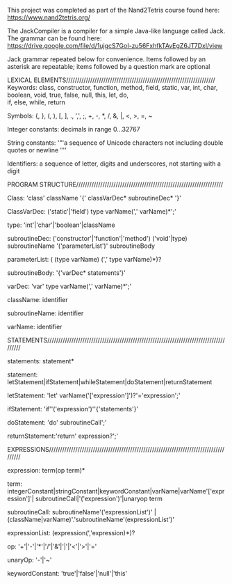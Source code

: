 This project was completed as part of the Nand2Tetris course found here: https://www.nand2tetris.org/

The JackCompiler is a compiler for a simple Java-like language called Jack. 
The grammar can be found here: https://drive.google.com/file/d/1ujgcS7GoI-zu56FxhfkTAvEgZ6JT7Dxl/view

Jack grammar repeated below for convenience. Items followed by an asterisk are repeatable; items followed by a question mark
are optional

LEXICAL ELEMENTS////////////////////////////////////////////////////////////////////
Keywords: class, constructor, function, method, 
          field, static, var, int, char, boolean, 
          void, true, false, null, this, let, do,  
          if, else, while, return
          
Symbols: {, }, (, ), [, ], ., ',', ;, +, -, *, /, &, |, <, >, =, ~

Integer constants: decimals in range 0...32767

String constants: '"'a sequence of Unicode characters not including double quotes or newline '"'

Identifiers: a sequence of letter, digits and underscores, not starting with a digit

PROGRAM STRUCTURE///////////////////////////////////////////////////////////////////

Class:          'class' className '{' classVarDec* subroutineDec* '}'

ClassVarDec:    ('static'|'field') type varName(',' varName)*';'

type:           'int'|'char'|'boolean'|className

subroutineDec:  ('constructor'|'function'|'method') ('void'|type) subroutineName '('parameterList')' subroutineBody

parameterList:  ( (type varName) (',' type varName)*)?

subroutineBody: '{'varDec* statements'}'

varDec:         'var' type varName(',' varName)*';'

className:      identifier

subroutineName: identifier

varName:        identifier


STATEMENTS///////////////////////////////////////////////////////////////////////////////////////

statements:     statement*

statement:      letStatement|ifStatement|whileStatement|doStatement|returnStatement

letStatement:   'let' varName('['expression']')?'='expression';'

ifStatement:    'if''('expression')''{'statements'}'

doStatement:    'do' subroutineCall';'

returnStatement:'return' expression?';'


EXPRESSIONS//////////////////////////////////////////////////////////////////////////////////////

expression:      term(op term)*

term:            integerConstant|stringConstant|keywordConstant|varName|varName'['expression']'|
                 subroutineCall|'('expression')'|unaryop term
                 
subroutineCall:  subroutineName'('expressionList')' | (className|varName)'.'subroutineName'(expressionList')'

expressionList:  (expression(','expression)*)?

op:              '+'|'-'|'*'|'/'|'&'|'|'|'<'|'>'|'='

unaryOp:         '-'|'~'

keywordConstant: 'true'|'false'|'null'|'this'
                 

